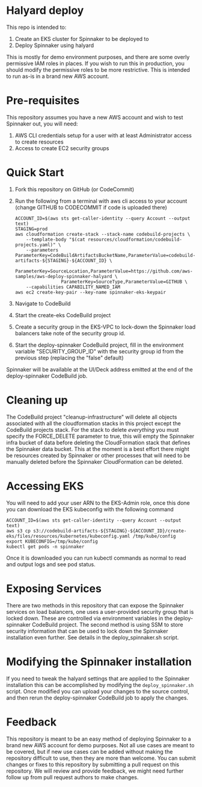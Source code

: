 # Halyard deploy

This repo is intended to:

1. Create an EKS cluster for Spinnaker to be deployed to
1. Deploy Spinnaker using halyard

This is mostly for demo environment purposes, and there are some overly permissive IAM roles in places. If you wish to run this in production, you should modify the permissive roles to be more restrictive. This is intended to run as-is in a brand new AWS account.

# Pre-requisites 

This repository assumes you have a new AWS account and wish to test Spinnaker out, you will need:

1. AWS CLI credentials setup for a user with at least Administrator access to create resources
1. Access to create EC2 security groups
 
# Quick Start

1. Fork this repository on GitHub (or CodeCommit)
2. Run the following from a terminal with aws cli access to your account (change GITHUB to CODECOMMIT if code is uploaded there)

    ```
    ACCOUNT_ID=$(aws sts get-caller-identity --query Account --output text)
    STAGING=prod
    aws cloudformation create-stack --stack-name codebuild-projects \
        --template-body "$(cat resources/cloudformation/codebuild-projects.yaml)" \
        --parameters ParameterKey=CodeBuildArtifactsBucketName,ParameterValue=codebuild-artifacts-${STAGING}-${ACCOUNT_ID} \
                     ParameterKey=SourceLocation,ParameterValue=https://github.com/aws-samples/aws-deploy-spinnaker-halyard \
                     ParameterKey=SourceType,ParameterValue=GITHUB \
        --capabilities CAPABILITY_NAMED_IAM
    aws ec2 create-key-pair --key-name spinnaker-eks-keypair
    ```
3. Navigate to CodeBuild
4. Start the create-eks CodeBuild project
5. Create a security group in the EKS-VPC to lock-down the Spinnaker load balancers take note of the security group id.
6. Start the deploy-spinnaker CodeBuild project, fill in the environment variable "SECURITY_GROUP_ID" with the security group id from the previous step (replacing the "false" default)

Spinnaker will be available at the UI/Deck address emitted at the end of the deploy-spinnaker CodeBuild job.

# Cleaning up

The CodeBuild project "cleanup-infrastructure" will delete all objects associated with all the cloudformation stacks in this project except the CodeBuild projects stack. For the stack to delete *everything* you must specify the FORCE_DELETE parameter to true, this will empty the Spinnaker infra bucket of data before deleting the CloudFormation stack that defines the Spinnaker data bucket. This at the moment is a best effort there might be resources created by Spinnaker or other processes that will need to be manually deleted before the Spinnaker CloudFormation can be deleted.

# Accessing EKS

You will need to add your user ARN to the EKS-Admin role, once this done you can download the EKS kubeconfig with the following command

```$bash
ACCOUNT_ID=$(aws sts get-caller-identity --query Account --output text)
aws s3 cp s3://codebuild-artifacts-${STAGING}-${ACCOUNT_ID}/create-eks/files/resources/kubernetes/kubeconfig.yaml /tmp/kube/config
export KUBECONFIG=/tmp/kube/config
kubectl get pods -n spinnaker
``` 

Once it is downloaded you can run kubectl commands as normal to read and output logs and see pod status.

# Exposing Services

There are two methods in this repository that can expose the Spinnaker services on load balancers, one uses a user-provided security group that is locked down. These are controlled via environment variables in the deploy-spinnaker CodeBuild project. The second method is using SSM to store security information that can be used to lock down the Spinnaker installation even further. See details in the deploy_spinnaker.sh script.

# Modifying the Spinnaker installation

If you need to tweak the halyard settings that are applied to the Spinnaker installation this can be accomplished by modifying the `deploy_spinnaker.sh` script. Once modified you can upload your changes to the source control, and then rerun the deploy-spinnaker CodeBuild job to apply the changes.

# Feedback

This repository is meant to be an easy method of deploying Spinnaker to a brand new AWS account for demo purposes. Not all use cases are meant to be covered, but if new use cases can be added without making the repository difficult to use, then they are more than welcome. You can submit changes or fixes to this repository by submitting a pull request on this repository. We will review and provide feedback, we might need further follow up from pull request authors to make changes.





 
